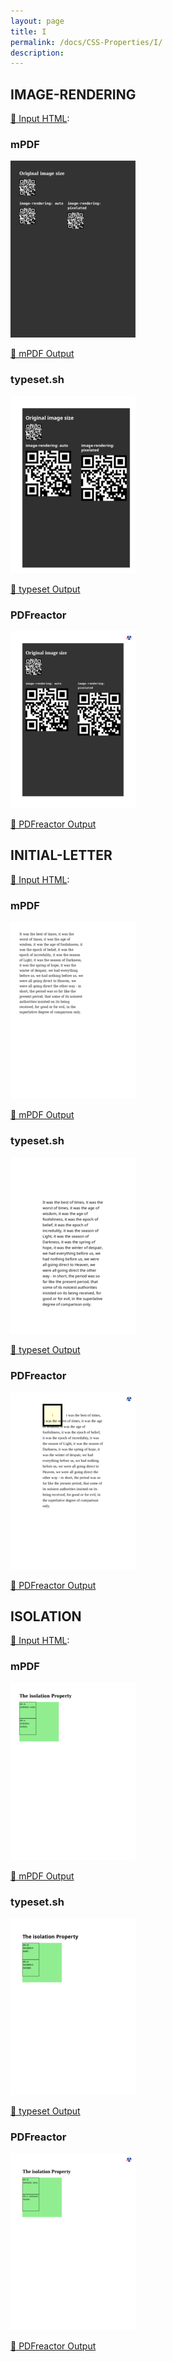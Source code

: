 ```yaml
---
layout: page
title: I
permalink: /docs/CSS-Properties/I/
description: 
---
```




## IMAGE-RENDERING

[📄 Input HTML](/html/CSS%20Properties/I/image-rendering.html):

### mPDF
![mPDF Preview](mpdf__html_CSS_Properties_I_image-rendering.html.png) 

[📕 mPDF Output](mpdf__html_CSS_Properties_I_image-rendering.html.pdf)

### typeset.sh
![typeset Preview](typeset__html_CSS_Properties_I_image-rendering.html.png) 

[📕 typeset Output](typeset__html_CSS_Properties_I_image-rendering.html.pdf)

### PDFreactor
![PDFreactor Preview](pdfreactor__html_CSS_Properties_I_image-rendering.html.png) 

[📕 PDFreactor Output](pdfreactor__html_CSS_Properties_I_image-rendering.html.pdf)

## INITIAL-LETTER

[📄 Input HTML](/html/CSS%20Properties/I/initial-letter.html):

### mPDF
![mPDF Preview](mpdf__html_CSS_Properties_I_initial-letter.html.png) 

[📕 mPDF Output](mpdf__html_CSS_Properties_I_initial-letter.html.pdf)

### typeset.sh
![typeset Preview](typeset__html_CSS_Properties_I_initial-letter.html.png) 

[📕 typeset Output](typeset__html_CSS_Properties_I_initial-letter.html.pdf)

### PDFreactor
![PDFreactor Preview](pdfreactor__html_CSS_Properties_I_initial-letter.html.png) 

[📕 PDFreactor Output](pdfreactor__html_CSS_Properties_I_initial-letter.html.pdf)

## ISOLATION

[📄 Input HTML](/html/CSS%20Properties/I/isolation.html):

### mPDF
![mPDF Preview](mpdf__html_CSS_Properties_I_isolation.html.png) 

[📕 mPDF Output](mpdf__html_CSS_Properties_I_isolation.html.pdf)

### typeset.sh
![typeset Preview](typeset__html_CSS_Properties_I_isolation.html.png) 

[📕 typeset Output](typeset__html_CSS_Properties_I_isolation.html.pdf)

### PDFreactor
![PDFreactor Preview](pdfreactor__html_CSS_Properties_I_isolation.html.png) 

[📕 PDFreactor Output](pdfreactor__html_CSS_Properties_I_isolation.html.pdf)


